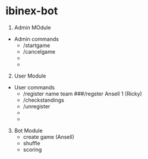 # ibinex-bot

 1. Admin MOdule
  - Admin commands
    + /startgame 
    + /cancelgame 
    +
    +
    
 2. User Module
  - User commands
    + /register name team ###/regster Ansell 1  (Ricky)  
    + /checkstandings
    + /unregister
    +
    +
    
    
 3. Bot Module
    + create game (Ansell)
    + shuffle
    + scoring
    
